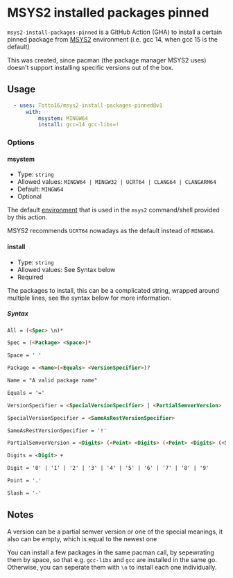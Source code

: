 # MSYS2 installed packages pinned

`msys2-install-packages-pinned` is a GitHub Action (GHA) to install a certain pinned package from [MSYS2](https://www.msys2.org/) environment (i.e. gcc 14, when gcc 15 is the default)

This was created, since pacman (the package manager MSYS2 uses) doesn't support installing specific versions out of the box.


## Usage

```yaml
  - uses: Totto16/msys2-install-packages-pinned@v1
      with:
          msystem: MINGW64
          install: gcc=14 gcc-libs=!
```


### Options

#### msystem

* Type: `string`
* Allowed values: `MINGW64 | MINGW32 | UCRT64 | CLANG64 | CLANGARM64`
* Default: `MINGW64`
* Optional

The default [environment](https://www.msys2.org/docs/environments/) that is used in the `msys2` command/shell provided by this action.

MSYS2 recommends `UCRT64` nowadays as the default instead of `MINGW64`.

#### install

* Type: `string`
* Allowed values: See Syntax below
* Required

The packages to install, this can be a complicated string, wrapped around multiple lines, see the syntax below for more information.

##### Syntax

```html
All = (<Spec> \n)*

Spec = (<Package> <Space>)*

Space = ' '

Package = <Name>(<Equals> <VersionSpecifier>)?

Name = "A valid package name"

Equals = '='

VersionSpecifier = <SpecialVersionSpecifier> | <PartialSemverVersion>

SpecialVersionSpecifier = <SameAsRestVersionSpecifier>

SameAsRestVersionSpecifier = '!'

PartialSemverVersion = <Digits> (<Point> <Digits> (<Point> <Digits> (<Slash> <Digits>)? )? )?

Digits = <Digit> +

Digit = '0' | '1' | '2' | '3' | '4' | '5' | '6' | '7' | '8' | '9' 

Point = '.'

Slash = '-'
```

## Notes

A version can be a partial semver version or one of the special meanings, it also can be empty, which is equal to the newest one

You can install a few packages in the same pacman call, by sepewrating them by space, so that e.g. `gcc-libs` and `gcc` are installed in the same go.
Otherwise, you can seperate them with `\n` to install each one individually.
